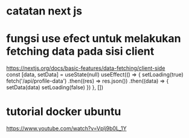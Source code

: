 # catatan next js
# fungsi use efect untuk melakukan fetching data pada sisi client <br>
 https://nextjs.org/docs/basic-features/data-fetching/client-side <br>
const [data, setData] = useState(null)
 useEffect(() => {
    setLoading(true)
    fetch('/api/profile-data')
      .then((res) => res.json())
      .then((data) => {
        setData(data)
        setLoading(false)
      })
  }, [])


# tutorial docker ubuntu
https://www.youtube.com/watch?v=Vplj9b0L_1Y
